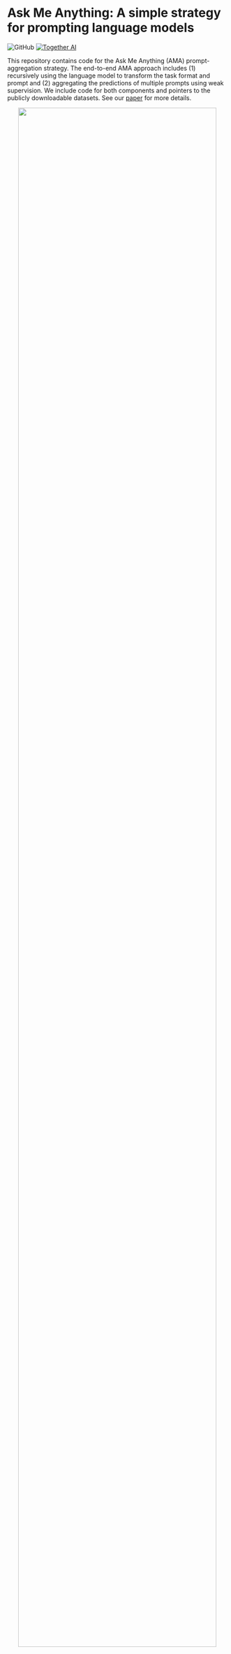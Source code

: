 # Ask Me Anything: A simple strategy for prompting language models

![GitHub](https://img.shields.io/github/license/HazyResearch/ama_prompting)
[![Together AI](https://together.xyz/assets/images/ai_platform.svg)](https://together.xyz/)

This repository contains code for the Ask Me Anything (AMA) prompt-aggregation strategy. The end-to-end AMA approach includes (1) recursively using the language model to transform the task format and prompt and (2) aggregating the predictions of multiple prompts using weak supervision. We include code for both components and pointers to the publicly downloadable datasets. See our [paper](https://arxiv.org/abs/2210.02441) for more details.

<p align="center"><img width="95%" src="imgs/decomp.png" /></p>



## Table of Contents
- [Setup](#setup)
- [Data](#getting-the-data)
- [Running models](#models)
- [Running experiments](#experiments)
- [Repository Structure](#overall-repository-structure)
- [Citation](#citation)


## Setup

### Installation
Here we will setup the AMA code (prompting models for tasks), weak supervision code (aggregating predictions), and [Manifest](https://github.com/HazyResearch/manifest/) code (tooling for easily loading and running the models).

We encourage the use of conda environments:
```
conda create --name ama python=3.8
conda activate ama
```

Clone as follows:
```bash
# Ask Me Anything code
git clone git@github.com:HazyResearch/ama_prompting.git
cd ama_prompting
pip install -r requirements.txt

# Weak supervision code
cd metal-ama
git submodule init
git submodule update
pip install -e .

# Manifest 
git clone git@github.com:HazyResearch/manifest.git
cd manifest
pip install -e .
```


### Getting the data
We assume all data lives in the ```AMA_DATA``` environment variable. By default, this is set to ```/home/data```. To change this, run
```bash
export AMA_DATA=<path>
```

Please follow the instructions below to download all necessary data for experiments. 
 
1. Download the PromptSource (P3) dataset from HuggingFace at https://huggingface.co/datasets/bigscience/P3.
```bash
cd $AMA_DATA
git lfs install
git clone https://huggingface.co/datasets/bigscience/P3
```
Then run [ama_prompting/download_p3.py](./download_p3.py). We use the GPT3-Style prompts in the few-shot baseline for each benchmark.

2. We downloaded the remaining tasks from the following sources:
    * [AGNews, DBPedia, and SST2](https://github.com/tonyzhaozh/few-shot-learning)
    * [Amazon Products](https://github.com/allenai/flex/blob/75d6d1cea66df2c8a7e3d429c6af5008ccf1544b/fewshot/hf_datasets_scripts/amazon/amazon.py)
    * [Natural Questions and WebQs](https://github.com/facebookresearch/FiD)
    * [RealTimeQA](https://github.com/realtimeqa/realtimeqa_public/tree/main/past/2022) (GCS files from June 17th - July 22, 2022)
    * [ReCoRD](https://sheng-z.github.io/ReCoRD-explorer/)
    * [StoryCloze](http://goo.gl/forms/aQz39sdDrO)

### Running models
We run inference on models using a tool called [Manifest](https://github.com/HazyResearch/manifest). This tool is useful because it caches your inference results and does not require reloading the model for each new run you launch. To load the EleutherAI GPT-j-6B model, in a Tmux session, run:
```bash
python3 manifest/manifest/api/app.py \
    --model_type huggingface \
    --model_name_or_path EleutherAI/gpt-j-6B \
    --device 0
```
It will take a few minutes for large models to load! To use a different model, replace ```EleutherAI/gpt-j-6B``` with the model name. See the Manifest repo for more information on loading other models.


## Experiments

### Collecting the prompting predictions

To run a single task such as the Recognizing Textual Entailment (RTE) SuperGLUE benchmark, you can use the following steps.

1. Load a Manifest model using the above command

2. Run the following command. This will run the zero-shot baseline (```run_zeroshot = 1```), few-shot baseline (```run_fewshot = 1```) with $k$ in-context demonstrations (```k_shot = 3```), and the AMA baseline (```run_decomp = 1```). In AMA, we aggregate the predictions of multiple prompts-per-input. The number of prompts over which to aggregate is specified by ```num_boost```. 

```bash
python3 tasks/RTE_final.py \
    --run_zeroshot 1 \
    --run_fewshot 1 \
    --run_decomp 1 \
    --num_boost 5 \
    --k_shot 3 \
    --output_metrics_file ../ama_logs/metrics.json \
    --cache_connection ../ama_logs/manifest_cache.sqlite \
    --save_dir ../ama_logs/ama_final_runs
```

Please see the argparse in ```tasks/decomposition.py``` for other run options; for instance, to control Manifest's caching behavior. 

3. The results of all baselines will be saved in `ama_final_runs/<task_name>` (e.g., `<task_name>` is `super_glue_rte` as seen in the `RTE_final.py` main function) and output all performance metrics to `metrics.json`. The output appears as follows:

```
Saving to ../ama_logs/ama_final_runs/super_glue_rte/EleutherAI_gpt-j-6B_decomposed_10052022.json
Saving to ../ama_logs/ama_final_runs/super_glue_rte/EleutherAI_gpt-j-6B_decomposed_10052022_train.json
Accuracy Few Shot 0.5884476534296029
Accuracy by Boost Set Decomposed [0.592057761732852, 0.6209386281588448, 0.5848375451263538, 0.6678700361010831, 0.6173285198555957]
Accuracy by Boost Set Decomposed Average 0.6166064981949458
Accuracy Boost Decomposed 0.6642599277978339
Saved metrics to ../ama_logs/metrics.json
Saved final data to ../ama_logs/ama_final_runs/super_glue_rte
```

For the AMA baseline, which consists of ```num_boost``` prompt-chains, the metrics include the individual prompt-chain accuracies over the dataset ("Accuracy by Boost Set Decomposed"), average score ("Accuracy by Boost Set Decomposed Average"), and majority vote result ("Accuracy Boost Decomposed"). 

### Running weak supervision

4. Next we aggregate over the predictions with weak supervision (WS). In order to run the WS algorithm on the predictions which were saved down in `ama_final_runs/super_glue_rte`, use the following command. By default, we assume the date of the log file is today. You can change it with the `--override_date` command.

```bash
python3 boosting/run_ws.py \
--task_name super_glue_rte \
--data_dir ../ama_logs/ama_final_runs \
--model_prefix EleutherAI_gpt-j-6B
--override_date 10052022
```

The output will include the following results:

```
# The code will first output results without modelling dependencies.  

Trained Label Model Metrics (No deps):
Accuracy: 0.650
Precision: 0.724
Recall: 0.420
F1: 0.531

# For this task, the WS algorithm identifies a dependency between prompts 0 and 2. Next the code ouputs results after modelling dependencies, if dependencies are recovered above.

Trained Label Model Metrics (with deps):
Accuracy: 0.751
Precision: 0.758
Recall: 0.695
F1: 0.725


# Conditional entropy metric discussed in the paper 

H(Y | WS output): 0.5602824867598865
```

For this task, [Brown et al., 2020](https://arxiv.org/pdf/2005.14165.pdf) reports accuracy metrics.


## Overall repository structure
```
tasks/           code for running inference on tasks
diagnostics/     contains the diagnostic tasks
boosting/        code for running weak supervision
metal-ama/       weak supervision algorithm
manifest/        code for loading and using models
/home/data/      default location for benchmarks
```


## Citation
If you use this codebase, or otherwise found our work valuable, please cite:
```
@article{arora2022ama,
  title={Ask Me Anything: A simple strategy for prompting language models},
  author={Arora, Simran and Narayan, Avanika and Chen, Mayee F. and Orr, Laurel and Guha, Neel and Bhatia, Kush and Chami, Ines and Sala, Frederic and R\'e, Christopher},
  journal={arXiv:2210.02441},
  year={2022}
}
```

As well as [Snorkel MeTaL](https://github.com/HazyResearch/metal), [bigscience P3](https://huggingface.co/datasets/bigscience/P3), and the benchmark authors.

## Acknowledgements

We are very grateful to the following organizations for the resources that made this work possible: [Together Computer](https://together.xyz/), [Numbers Station](https://numbersstation.ai/), [Snorkel](https://snorkel.ai/), [Stanford Center for Research on Foundation Models](https://crfm.stanford.edu/) and [Stanford HAI](https://hai.stanford.edu/). 

<p float="center">
  <img src="imgs/numbers_station.png" width="15%" />
  <img src="imgs/snorkel.png" width="15%" />
  <img src="imgs/crfm.png" width="15%" />
</p>

